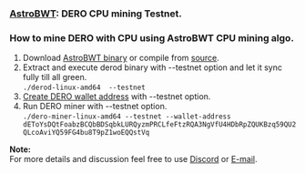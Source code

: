 ### [AstroBWT](https://github.com/deroproject/derosuite_AstroBWT_testnet): DERO CPU mining Testnet. 


### How to mine DERO with CPU using AstroBWT CPU mining algo.  
1. Download [AstroBWT binary](https://github.com/deroproject/derosuite_AstroBWT_testnet/releases) or compile from [source](https://github.com/deroproject/derosuite_AstroBWT_testnet).  
1. Extract and execute derod binary with --testnet option and let it sync fully till all green.  
```./derod-linux-amd64  --testnet```  
1. [Create DERO wallet address](https://github.com/deroproject/wiki/wiki#running-dero-wallet) with --testnet option.  
1. Run DERO miner with --testnet option.  
``` ./dero-miner-linux-amd64 --testnet --wallet-address dEToYsDQtFoabzBCQbBDSqbkLURQyzmPRCLfeFtzRQA3NgVfU4HDbRpZQUKBzq59QU2QLcoAviYQ59FG4bu8T9pZ1woEQQstVq  ```


**Note:**  
For more details and discussion feel free to use [Discord](http://discord.gg/H95TJDp) or [E-mail](http://support_at_dero.io).


